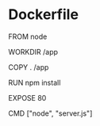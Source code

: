 # Dockerfile
FROM node

WORKDIR /app

COPY . /app

RUN npm install

EXPOSE 80

CMD ["node", "server.js"]
